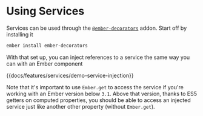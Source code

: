 # Using Services

Services can be used through the [`@ember-decorators`][ember-decorators] addon. Start off by installing it

```bash
ember install ember-decorators
```

With that set up, you can inject references to a service the same way you can with an Ember component

{{docs/features/services/demo-service-injection}}

Note that it's important to use `Ember.get` to access the service if you're working with an Ember version below `3.1`. Above that version, thanks to ES5 getters on computed properties, you should be able to access an injected service just like another other property (without `Ember.get`).

[ember-decorators]: https://github.com/ember-decorators/ember-decorators
